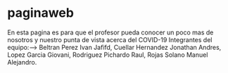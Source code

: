 # paginaweb
En esta pagina es para que el profesor pueda conocer un poco mas de nosotros y nuestro punta de vista acerca del COVID-19
Integrantes del equipo:-->
Beltran Perez Ivan Jafifd,
Cuellar Hernandez Jonathan Andres,
Lopez Garcia Giovani,
Rodriguez Pichardo Raul,
Rojas Solano Manuel Alejandro.
